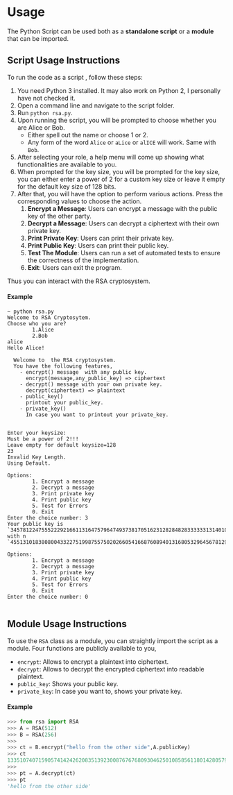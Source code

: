 # Usage

The Python Script can be used both as a **standalone script** or a **module** that can be imported.

## Script Usage Instructions
To run the code as a script , follow these steps:
1. You need Python 3 installed. It may also work on Python 2, I personally have not checked it.
2. Open a command line and navigate to the script folder.
3. Run `python rsa.py`.
4. Upon running the script, you will be prompted to choose whether you are Alice or Bob. 
	- Either spell out the  name or choose  1 or 2. 
	-  Any form of the word `Alice` or `aLice` or `alICE` will work. Same with `Bob`.
5.  After selecting your role, a help menu will come up showing what functionalities are available to you.
6. When prompted for the key size, you will be prompted for the key size, you can either enter a power of 2 for a custom key size or leave it empty for the default key size of 128 bits.
7. After that, you will have the option to perform various actions. Press the corresponding values to choose the action.
	1. **Encrypt a Message**: Users can encrypt a message with the public key of the other party.
	2. **Decrypt a Message**: Users can decrypt a ciphertext with their own private key.
	3. **Print Private Key**: Users can print their private key.
	4. **Print Public Key**: Users can print their public key.
	5. **Test The Module**: Users can run a set of automated tests to ensure the correctness of the implementation.
	6. **Exit**: Users can exit the program.

Thus you can interact with the RSA cryptosystem.

#### Example
```
~ python rsa.py
Welcome to RSA Cryptosytem.
Choose who you are?
        1.Alice
        2.Bob
alice
Hello Alice!

  Welcome to  the RSA cryptosystem.
  You have the following features, 
    - encrypt() message  with any public key.
      encrypt(message,any_public_key) => ciphertext
    - decrypt() message with your own private key.
      decrypt(ciphertext) => plaintext
    - public_key() 
      printout your public_key.
    - private_key()
      In case you want to printout your private_key.
  

Enter your keysize: 
Must be a power of 2!!!
Leave empty for default keysize=128
23
Invalid Key Length.
Using Default.

Options:
        1. Encrypt a message
        2. Decrypt a message
        3. Print private key
        4. Print public key
        5. Test for Errors
        0. Exit
Enter the choice number: 3
Your public key is `3457812247555222921661131647579647493738170516231282848283333331314010287891` with n `4551310183808004332275199875575020266054166876089401316805329645678129129927`

Options:
        1. Encrypt a message
        2. Decrypt a message
        3. Print private key
        4. Print public key
        5. Test for Errors
        0. Exit
Enter the choice number: 0


```


## Module Usage Instructions
To use the `RSA` class as a module, you can straightly import the script as a module. Four functions are publicly available to you,
- `encrypt`: Allows to encrypt a plaintext into ciphertext.
- `decrypt`: Allows to decrypt the encrypted ciphertext into readable plaintext.
- `public_key`: Shows your public key.
- `private_key`: In case you want to, shows your private key.

#### Example
```python
>>> from rsa import RSA
>>> A = RSA(512)
>>> B = RSA(256)
>>>
>>> ct = B.encrypt("hello from the other side",A.publicKey)
>>> ct
13351074071590574142426208351392300876767680930462501085856118014280579684392048936443465452877050444991791004633950390311660212716875725099391103970446084368631897238059086475595104814386745051118394287103744602276984699814731331028886195778287026055639498611516521954004542671252234781087923674062590344510
>>>
>>> pt = A.decrypt(ct)
>>> pt
'hello from the other side'
```
